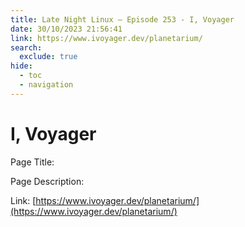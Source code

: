 ```yaml
---
title: Late Night Linux – Episode 253 - I, Voyager
date: 30/10/2023 21:56:41
link: https://www.ivoyager.dev/planetarium/
search:
  exclude: true
hide:
  - toc
  - navigation
---
```


# I, Voyager

Page Title: 

Page Description:  

Link: [https://www.ivoyager.dev/planetarium/](https://www.ivoyager.dev/planetarium/)